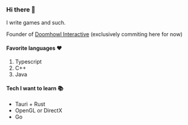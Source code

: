 ### Hi there 👋
I write games and such.

Founder of [Doomhowl Interactive](https://github.com/Doomhowl-Interactive) (exclusively commiting here for now)

#### Favorite languages ❤️
1. Typescript
2. C++
3. Java

#### Tech I want to learn 📚
- Tauri + Rust
- OpenGL or DirectX
- Go
